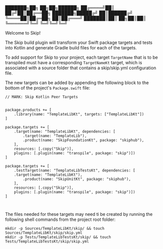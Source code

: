 ███████╗██╗  ██╗██╗██████╗
██╔════╝██║ ██╔╝██║██╔══██╗
███████╗█████╔╝ ██║██████╔╝
╚════██║██╔═██╗ ██║██╔═══╝
███████║██║  ██╗██║██║
╚══════╝╚═╝  ╚═╝╚═╝╚═╝

Welcome to Skip!

The Skip build plugin will transform your Swift package
targets and tests into Kotlin and generate Gradle build
files for each of the targets.

To add support for Skip to your project, each target `TargetName`
that is to be transpiled must have a corresponding `TargetNameKt`
target, which is associated with a source folder that contains a
skip/skip.yml configuration file.


The new targets can be added by appending the following block to
the bottom of the project's `Package.swift` file:

```
// MARK: Skip Kotlin Peer Targets


package.products += [
    .library(name: "TemplateLibKt", targets: ["TemplateLibKt"])
]

package.targets += [
    .target(name: "TemplateLibKt", dependencies: [
        .target(name: "TemplateLib"),
        .product(name: "SkipFoundationKt", package: "skiphub"),
    ],
    resources: [.copy("Skip")],
    plugins: [.plugin(name: "transpile", package: "skip")])
]

package.targets += [
    .testTarget(name: "TemplateLibTestsKt", dependencies: [
    .target(name: "TemplateLibKt"),
        .product(name: "SkipUnitKt", package: "skiphub"),
    ],
    resources: [.copy("Skip")],
    plugins: [.plugin(name: "transpile", package: "skip")])
]



```
The files needed for these targets may need ti be created by running
the following shell commands from the project root folder:

```
mkdir -p Sources/TemplateLibKt/skip/ && touch Sources/TemplateLibKt/skip/skip.yml
mkdir -p Tests/TemplateLibTestsKt/skip/ && touch Tests/TemplateLibTestsKt/skip/skip.yml

```
